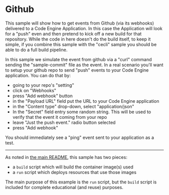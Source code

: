 # Github

This sample will show how to get events from Github (via its webhooks)
delivered to a Code Engine Application. In this case the Application will
look for a "push" even and then pretend to kick off a new build for that
repository. While the code in here doesn't do the build itself, to keep it
simple, if you combine this sample with the "cecli" sample you should be
able to do a full build pipeline.

In this sample we simulate the event from github via a "curl" command
sending the "sample-commit" file as the event. In a real scenario you'll
want to setup your github repo to send "push" events to your Code Engine
application. You can do that by:
- going to your repo's "setting"
- click on "Webhooks"
- press "Add webhook" button
- in the "Payload URL" field put the URL to your Code Engine application
- in the "Content type" drop-down, select "application/json"
- In the "Secret" field entry some random string. This will be used to
  verify that the event it coming from your repo
- leave "Just the push event." radio button selected
- press "Add webhook"

You should immediately see a "ping" event sent to your application as a
test.

- - -

As noted in [the main README](../README.md), this sample has two pieces:

- a `build` script which will build the container image(s) used
- a `run` script which deploys resources that use those images

The main purpose of this example is the `run` script, but the `build`
script is included for complete educational (and reuse) purposes. 
